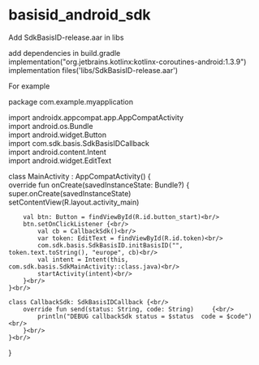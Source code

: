 # basisid_android_sdk

Add SdkBasisID-release.aar in libs

add dependencies in build.gradle<br/>
implementation("org.jetbrains.kotlinx:kotlinx-coroutines-android:1.3.9")<br/>
implementation files('libs/SdkBasisID-release.aar')<br/>



For example


package com.example.myapplication

import androidx.appcompat.app.AppCompatActivity<br/>
import android.os.Bundle<br/>
import android.widget.Button<br/>
import com.sdk.basis.SdkBasisIDCallback<br/>
import android.content.Intent<br/>
import android.widget.EditText<br/>


class MainActivity : AppCompatActivity() {<br/>
    override fun onCreate(savedInstanceState: Bundle?) {<br/>
        super.onCreate(savedInstanceState)<br/>
        setContentView(R.layout.activity_main)<br/>

        val btn: Button = findViewById(R.id.button_start)<br/>
        btn.setOnClickListener {<br/>
            val cb = CallbackSdk()<br/>
            var token: EditText = findViewById(R.id.token)<br/>
            com.sdk.basis.SdkBasisID.initBasisID("", token.text.toString(), "europe", cb)<br/>
            val intent = Intent(this, com.sdk.basis.SdkMainActivity::class.java)<br/>
            startActivity(intent)<br/>
        }<br/>
    }<br/>

    class CallbackSdk: SdkBasisIDCallback {<br/>
        override fun send(status: String, code: String)     {<br/>
            println("DEBUG callbackSdk status = $status  code = $code")<br/>
        }<br/>
    }<br/>
}<br/>
